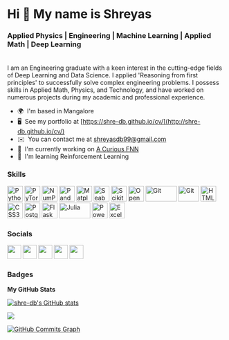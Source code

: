 Hi 👋 My name is Shreyas
========================

### **Applied Physics | Engineering | Machine Learning | Applied Math | Deep Learning**<br><br>

I am an Engineering graduate with a keen interest in the cutting-edge fields of Deep Learning and Data Science. I applied 'Reasoning from first principles' to successfully solve complex engineering problems. I possess skills in Applied Math, Physics, and Technology, and have worked on numerous projects during my academic and professional experience.

* 🌍  I'm based in Mangalore
* 🖥️  See my portfolio at [https://shre-db.github.io/cv/](http://shre-db.github.io/cv/)
* ✉️  You can contact me at [shreyasdb99@gmail.com](mailto:shreyasdb99@gmail.com)
* 🚀  I'm currently working on [A Curious FNN](http://github.com/shre-db/A-Curious-FFN)
* 🧠  I'm learning Reinforcement Learning

### Skills

<p align="left">
<a href="https://www.python.org/" target="_blank" rel="noreferrer"><img src="https://raw.githubusercontent.com/danielcranney/readme-generator/main/public/icons/skills/python-colored.svg" width="36" height="36" alt="Python" /></a>
<a href="https://pytorch.org/" target="_blank" rel="noreferrer"><img src="https://upload.wikimedia.org/wikipedia/commons/thumb/9/99/Pytorch-svgrepo-com.svg/640px-Pytorch-svgrepo-com.svg.png" width="36" height="36" alt="PyTorch" /></a>
<a href="https://numpy.org/" target="_blank" rel="noreferrer"><img src="https://upload.wikimedia.org/wikipedia/commons/thumb/6/67/Numpy-svgrepo-com.svg/640px-Numpy-svgrepo-com.svg.png" width="36" height="36" alt="NumPy" /></a>
<a href="https://pandas.pydata.org/" target="_blank" rel="noreferrer"><img src="https://upload.wikimedia.org/wikipedia/commons/thumb/2/22/Pandas_mark.svg/640px-Pandas_mark.svg.png" width="36" height="36" alt="Pandas" /></a>
<a href="https://matplotlib.org/" target="_blank" rel="noreferrer"><img src="https://upload.wikimedia.org/wikipedia/commons/thumb/0/01/Created_with_Matplotlib-logo.svg/640px-Created_with_Matplotlib-logo.svg.png" width="36" height="36" alt="Matplotlib" /></a>
<a href="https://seaborn.pydata.org/" target="_blank" rel="noreferrer"><img src="https://seaborn.pydata.org/_images/logo-mark-lightbg.svg" width="36" height="36" alt="Seaborn" /></a>
<a href="https://scikit-learn.org/stable/" target="_blank" rel="noreferrer"><img src="https://upload.wikimedia.org/wikipedia/commons/thumb/0/05/Scikit_learn_logo_small.svg/640px-Scikit_learn_logo_small.svg.png" width="36" height="36" alt="Scikit-Learn" /></a>
<a href="https://opencv.org/" target="_blank" rel="noreferrer"><img src="https://upload.wikimedia.org/wikipedia/commons/thumb/5/53/OpenCV_Logo_with_text.png/640px-OpenCV_Logo_with_text.png" width="36" height="36" alt="OpenCV" /></a>
<a href="https://git-scm.com/" target="_blank" rel="noreferrer"><img src="https://upload.wikimedia.org/wikipedia/commons/thumb/6/62/Git-logo-orange.svg/640px-Git-logo-orange.svg.png" width="72" height="36" alt="Git" /></a>
<a href="https://aws.amazon.com/" target="_blank" rel="noreferrer"><img src="https://upload.wikimedia.org/wikipedia/commons/thumb/9/93/Amazon_Web_Services_Logo.svg/640px-Amazon_Web_Services_Logo.svg.png" width="48" height="36" alt="Git" /></a>
<a href="https://developer.mozilla.org/en-US/docs/Glossary/HTML5" target="_blank" rel="noreferrer"><img src="https://raw.githubusercontent.com/danielcranney/readme-generator/main/public/icons/skills/html5-colored.svg" width="36" height="36" alt="HTML5" /></a>
<a href="https://www.w3.org/TR/CSS/#css" target="_blank" rel="noreferrer"><img src="https://raw.githubusercontent.com/danielcranney/readme-generator/main/public/icons/skills/css3-colored.svg" width="36" height="36" alt="CSS3" /></a>
<a href="https://www.postgresql.org/" target="_blank" rel="noreferrer"><img src="https://raw.githubusercontent.com/danielcranney/readme-generator/main/public/icons/skills/postgresql-colored.svg" width="36" height="36" alt="PostgreSQL" /></a>
<a href="https://flask.palletsprojects.com/en/2.0.x/" target="_blank" rel="noreferrer"><img src="https://raw.githubusercontent.com/danielcranney/readme-generator/main/public/icons/skills/flask-colored.svg" width="36" height="36" alt="Flask" /></a>
<a href="https://julialang.org/" target="_blank" rel="noreferrer"><img src="https://upload.wikimedia.org/wikipedia/commons/f/fd/Julia_Programming_Language_Logo.png" width="72" height="36" alt="Julia" /></a>
<a href="https://powerbi.microsoft.com/en-us/" target="_blank" rel="noreferrer"><img src="https://upload.wikimedia.org/wikipedia/commons/thumb/c/cf/New_Power_BI_Logo.svg/640px-New_Power_BI_Logo.svg.png" width="36" height="36" alt="Power BI" /></a>
<a href="https://www.microsoft.com/en-in/microsoft-365/excel" target="_blank" rel="noreferrer"><img src="https://upload.wikimedia.org/wikipedia/commons/thumb/3/34/Microsoft_Office_Excel_%282019%E2%80%93present%29.svg/640px-Microsoft_Office_Excel_%282019%E2%80%93present%29.svg.png" width="36" height="36" alt="Excel" /></a>
</p>

### Socials

<p align="left"> <a href="https://discord.com/users/Shreyas#4562" target="_blank" rel="noreferrer"><img src="https://raw.githubusercontent.com/danielcranney/readme-generator/main/public/icons/socials/discord.svg" width="32" height="32" /></a> <a href="https://www.github.com/shre-db" target="_blank" rel="noreferrer"><img src="https://raw.githubusercontent.com/danielcranney/readme-generator/main/public/icons/socials/github.svg" width="32" height="32" /></a> <a href="https://www.linkedin.com/in/shreyas-bangera-aa8012271" target="_blank" rel="noreferrer"><img src="https://raw.githubusercontent.com/danielcranney/readme-generator/main/public/icons/socials/linkedin.svg" width="32" height="32" /></a> <a href="http://www.medium.com/@shreyasdb99" target="_blank" rel="noreferrer"><img src="https://raw.githubusercontent.com/danielcranney/readme-generator/main/public/icons/socials/medium.svg" width="32" height="32" /></a> <a href="https://www.twitter.com/@shryzium" target="_blank" rel="noreferrer"><img src="https://raw.githubusercontent.com/danielcranney/readme-generator/main/public/icons/socials/twitter.svg" width="32" height="32" /></a></p>

### Badges

<b>My GitHub Stats</b>

<a href="http://www.github.com/shre-db"><img src="https://github-readme-stats.vercel.app/api?username=shre-db&show_icons=true&hide=&count_private=true&title_color=0891b2&text_color=ffffff&icon_color=0891b2&bg_color=1c1917&hide_border=true&show_icons=true" alt="shre-db's GitHub stats" /></a>

<a href="http://www.github.com/shre-db"><img src="https://github-readme-streak-stats.herokuapp.com/?user=shre-db&stroke=ffffff&background=1c1917&ring=0891b2&fire=0891b2&currStreakNum=ffffff&currStreakLabel=0891b2&sideNums=ffffff&sideLabels=ffffff&dates=ffffff&hide_border=true" /></a>

<a href="http://www.github.com/shre-db"><img src="https://github-readme-activity-graph.cyclic.app/graph?username=shre-db&bg_color=1c1917&color=ffffff&line=0891b2&point=ffffff&area_color=1c1917&area=true&hide_border=true&custom_title=GitHub%20Commits%20Graph" alt="GitHub Commits Graph" /></a>
